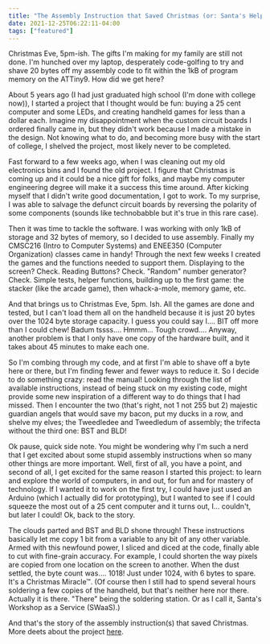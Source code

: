 ```yaml
---
title: "The Assembly Instruction that Saved Christmas (or: Santa's Helper Function)"
date: 2021-12-25T06:22:11-04:00
tags: ["featured"]
---
```


Christmas Eve, 5pm-ish. The gifts I'm making for my family are still not done. I'm hunched over my laptop, desperately code-golfing to try and shave 20 bytes off my assembly code to fit within the 1kB of program memory on the ATTiny9. How did we get here?

About 5 years ago (I had just graduated high school (I'm done with college now)), I started a project that I thought would be fun: buying a 25 cent computer and some LEDs, and creating handheld games for less than a dollar each. Imagine my disappointment when the custom circuit boards I ordered finally came in, but they didn't work because I made a mistake in the design. Not knowing what to do, and becoming more busy with the start of college, I shelved the project, most likely never to be completed.

Fast forward to a few weeks ago, when I was cleaning out my old electronics bins and I found the old project. I figure that Christmas is coming up and it could be a nice gift for folks, and maybe my computer engineering degree will make it a success this time around. After kicking myself that I didn't write good documentation, I got to work. To my surprise, I was able to salvage the defunct circuit boards by reversing the polarity of some components (sounds like technobabble but it's true in this rare case).

Then it was time to tackle the software. I was working with only 1kB of storage and 32 bytes of memory, so I decided to use assembly. Finally my CMSC216 (Intro to Computer Systems) and ENEE350 (Computer Organization) classes came in handy! Through the next few weeks I created the games and the functions needed to support them. Displaying to the screen? Check. Reading Buttons? Check. "Random" number generator? Check. Simple tests, helper functions, building up to the first game: the stacker (like the arcade game), then whack-a-mole, memory game, etc.

And that brings us to Christmas Eve, 5pm. Ish. All the games are done and tested, but I can't load them all on the handheld because it is just 20 bytes over the 1024 byte storage capacity. I guess you could say I.... BIT off more than I could chew! Badum tssss.... Hmmm... Tough crowd.... Anyway, another problem is that I only have one copy of the hardware built, and it takes about 45 minutes to make each one.

So I'm combing through my code, and at first I'm able to shave off a byte here or there, but I'm finding fewer and fewer ways to reduce it. So I decide to do something crazy: read the manual! Looking through the list of available instructions, instead of being stuck on my existing code, might provide some new inspiration of a different way to do things that I had missed. Then I encounter the two (that's right, not 1 not 255 but 2) majestic guardian angels that would save my bacon, put my ducks in a row, and shelve my elves; the Tweedledee and Tweedledum of assembly; the trifecta without the third one: BST and BLD!

Ok pause, quick side note. You might be wondering why I'm such a nerd that I get excited about some stupid assembly instructions when so many other things are more important. Well, first of all, you have a point, and second of all, I get excited for the same reason I started this project: to learn and explore the world of computers, in and out, for fun and for mastery of technology. If I wanted it to work on the first try, I could have just used an Arduino (which I actually did for prototyping), but I wanted to see if I could squeeze the most out of a 25 cent computer and it turns out, I... couldn't, but later I could! Ok, back to the story.

The clouds parted and BST and BLD shone through! These instructions basically let me copy 1 bit from a variable to any bit of any other variable. Armed with this newfound power, I sliced and diced at the code, finally able to cut with fine-grain accuracy. For example, I could shorten the way pixels are copied from one location on the screen to another. When the dust settled, the byte count was.... 1018! Just under 1024, with 6 bytes to spare. It's a Christmas Miracle™. (Of course then I still had to spend several hours soldering a few copies of the handheld, but that's neither here nor there. Actually it is there. "There" being the soldering station. Or as I call it, Santa's Workshop as a Service (SWaaS).)

And that's the story of the assembly instruction(s) that saved Christmas. More deets about the project [here](/ATinyGame/).
